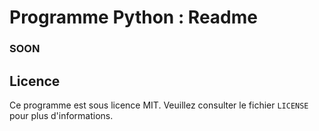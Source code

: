 # Programme Python : Readme

### SOON
  
## Licence

Ce programme est sous licence MIT. Veuillez consulter le fichier `LICENSE` pour plus d'informations.
